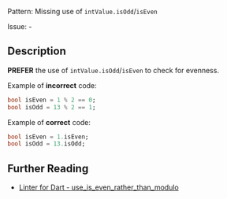 Pattern: Missing use of `intValue.isOdd`/`isEven`

Issue: -

## Description

**PREFER** the use of `intValue.isOdd`/`isEven` to check for evenness.

Example of **incorrect** code:

```dart
bool isEven = 1 % 2 == 0;
bool isOdd = 13 % 2 == 1;
```

Example of **correct** code:

```dart
bool isEven = 1.isEven;
bool isOdd = 13.isOdd;
```

## Further Reading

* [Linter for Dart - use_is_even_rather_than_modulo](https://dart-lang.github.io/linter/lints/use_is_even_rather_than_modulo.html)